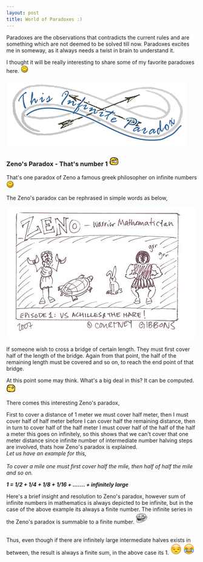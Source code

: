 ```yaml
---
layout: post
title: World of Paradoxes :)
---
```


Paradoxes are the observations that contradicts the current rules and are something which are not deemed to be solved till now. Paradoxes excites me in someway, as it always needs a twist in brain to understand it.

I thought it will be really interesting to share some of my favorite paradoxes here. <img src="/images/smile.png">

<img src="/images/infinite.gif">

<h3>Zeno's Paradox - That's number 1 <img src="/images/twist.gif"></h3>

That's one paradox of Zeno a famous greek philosopher on infinite numbers  <img src="/images/smile.png">

The Zeno's paradox can be rephrased in simple words as below,

<img src="/images/zeno_hare.jpg">

If someone wish to cross a bridge of certain length. They must first cover half of the length of the bridge. Again from that point, the half of the remaining length must be covered and so on, to reach the end point of that bridge. 

At this point some may think.  What's a big deal in this? It can be computed.<img src="/images/smirk.gif">

There comes this interesting Zeno's paradox, 

First to cover a distance of 1 meter we must cover half meter, then I must cover half of half meter before I can cover half the remaining  distance, then in turn to cover half of the half meter I must cover half of the half of the half a meter this goes on infinitely, so this shows that we can't cover that one meter distance since infinite number of intermediate number halving steps are involved, thats how Zeno's paradox is explained.
<br/>
<i>
Let us have an example for this,
<br/>
<br/>
To cover a mile one must first cover half the mile, then half of half the mile and so on.

<b><i>1 =  1/2 + 1/4 + 1/8 + 1/16 + ....... + infinitely large </i></b>
<br/>
</i>

Here's a brief insight and resolution to Zeno's paradox, however sum of infinite numbers in mathematics is always depicted to be infinite, but in the case of the above example its always a finite number. The infinite series in the Zeno's paradox is summable to a finite number.
<img src="/images/trollface.png" height=30 width=30>

<br/>
Thus, even though if there are infinitely large intermediate halves exists in between, the result is always a finite sum, in the above case its 1.  <img src="/images/smirk.png" height=30 width=30> <img src="/images/tear_laugh.png" height=30 width=30>


<br/>
<br/>




